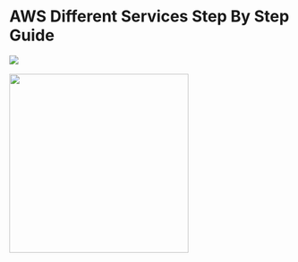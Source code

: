 # AWS Different Services Step By Step Guide
<img src="https://skillicons.dev/icons?i=aws" />
<br/>
<br/>
<img width="320" src="https://encrypted-tbn0.gstatic.com/images?q=tbn:ANd9GcQPl1ysQMIIJep13MqYn2kaoqPHhYCaHrViig&s" />
